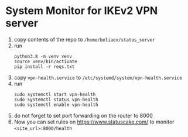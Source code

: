 # System Monitor for IKEv2 VPN server

1. copy contents of the repo to `/home/beliaev/status_server`
2. run 
    ```
    python3.8 -m venv venv
    source venv/bin/activate
    pip install -r reqs.txt
    ```
3. copy `vpn-health.service` to `/etc/systemd/system/vpn-health.service`
4. run
    ```
    sudo systemctl start vpn-health
    sudo systemctl status vpn-health
    sudo systemctl enable vpn-health
    ```
5. do not forget to set port forwarding on the router to 8000
6. Now you can set rules on https://www.statuscake.com/ to monitor `<site_url>:8000/health`